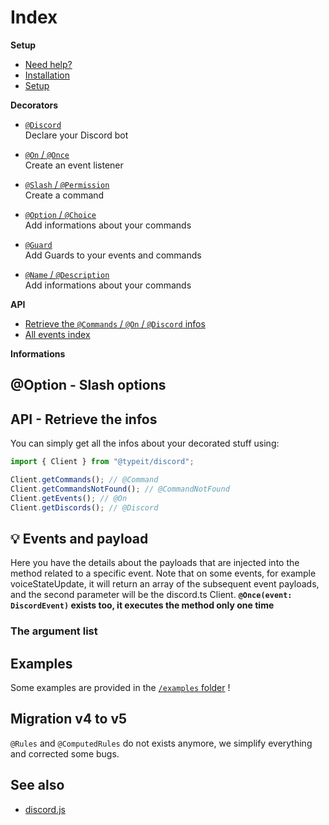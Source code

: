 

# Index

**Setup**

- [Need help?](https://github.com/OwenCalvin/discord.ts#%EF%B8%8F-need-help-)
- [Installation](https://github.com/OwenCalvin/discord.ts#-installation)
- [Setup](https://github.com/OwenCalvin/discord.ts#setup-and-start-your-application)

**Decorators**

- [`@Discord`](https://github.com/OwenCalvin/discord.ts#discord---getting-started)  
  Declare your Discord bot

- [`@On` / `@Once`](https://github.com/OwenCalvin/discord.ts#on--once---listen-to-the-events)  
  Create an event listener

- [`@Slash` / `@Permission`](https://github.com/OwenCalvin/discord.ts#-commands)  
  Create a command

- [`@Option` / `@Choice`](https://github.com/OwenCalvin/discord.ts#ℹ%EF%B8%8F-infos--description--name)  
  Add informations about your commands

- [`@Guard`](https://github.com/OwenCalvin/discord.ts#%EF%B8%8F-guards)  
  Add Guards to your events and commands

- [`@Name` / `@Description`](https://github.com/OwenCalvin/discord.ts#ℹ%EF%B8%8F-infos--description--name)  
  Add informations about your commands

**API**

- [Retrieve the `@Commands` / `@On` / `@Discord` infos](https://github.com/OwenCalvin/discord.ts#api---retrieve-the-infos)
- [All events index](https://github.com/OwenCalvin/discord.ts#-events-and-payload)

**Informations**

## @Option - Slash options



## API - Retrieve the infos

You can simply get all the infos about your decorated stuff using:

```typescript
import { Client } from "@typeit/discord";

Client.getCommands(); // @Command
Client.getCommandsNotFound(); // @CommandNotFound
Client.getEvents(); // @On
Client.getDiscords(); // @Discord
```

## 💡 Events and payload

Here you have the details about the payloads that are injected into the method related to a specific event.
Note that on some events, for example voiceStateUpdate, it will return an array of the subsequent event payloads, and the second parameter will be the discord.ts Client.
**`@Once(event: DiscordEvent)` exists too, it executes the method only one time**

### The argument list



## Examples

Some examples are provided in the [`/examples` folder](https://github.com/OwenCalvin/discord.ts/tree/master/examples) !

## Migration v4 to v5

`@Rules` and `@ComputedRules` do not exists anymore, we simplify everything and corrected some bugs.

## See also

- [discord.js](https://discord.js.org/#/)

